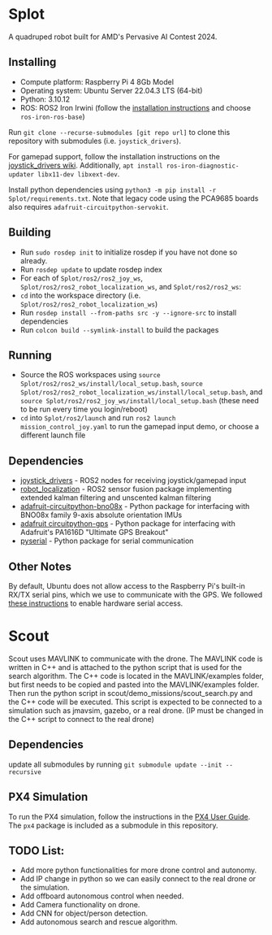 # Splot

A quadruped robot built for AMD's Pervasive AI Contest 2024.


## Installing
* Compute platform: Raspberry Pi 4 8Gb Model
* Operating system: Ubuntu Server 22.04.3 LTS (64-bit)
* Python: 3.10.12
* ROS: ROS2 Iron Irwini (follow the [installation instructions](https://docs.ros.org/en/iron/Installation/Ubuntu-Install-Debians.html) and choose `ros-iron-ros-base`)

Run `git clone --recurse-submodules [git repo url]` to clone this repository with submodules (i.e. `joystick_drivers`).

For gamepad support, follow the installation instructions on the [joystick_drivers wiki](https://wiki.ros.org/joystick_drivers). Additionally, `apt install ros-iron-diagnostic-updater libx11-dev libxext-dev`.

Install python dependencies using `python3 -m pip install -r Splot/requirements.txt`. Note that legacy code using the PCA9685 boards also requires `adafruit-circuitpython-servokit`.


## Building
* Run `sudo rosdep init` to initialize rosdep if you have not done so already.
* Run `rosdep update` to update rosdep index
* For each of `Splot/ros2/ros2_joy_ws`, `Splot/ros2/ros2_robot_localization_ws`, and `Splot/ros2/ros2_ws`:
* `cd` into the workspace directory (i.e. `Splot/ros2/ros2_robot_localization_ws`)
* Run `rosdep install --from-paths src -y --ignore-src` to install dependencies
* Run `colcon build --symlink-install` to build the packages


## Running
* Source the ROS workspaces using `source Splot/ros2/ros2_ws/install/local_setup.bash`, `source Splot/ros2/ros2_robot_localization_ws/install/local_setup.bash`, and `source Splot/ros2/ros2_joy_ws/install/local_setup.bash` (these need to be run every time you login/reboot)
* `cd` into `Splot/ros2/launch` and run `ros2 launch mission_control_joy.yaml` to run the gamepad input demo, or choose a different launch file


## Dependencies
* [joystick_drivers](https://wiki.ros.org/joystick_drivers) - ROS2 nodes for receiving joystick/gamepad input
* [robot_localization](https://github.com/cra-ros-pkg/robot_localization) - ROS2 sensor fusion package implementing extended kalman filtering and unscented kalman filtering
* [adafruit-circuitpython-bno08x](https://docs.circuitpython.org/projects/bno08x/en/latest/) - Python package for interfacing with BNO08x family 9-axis absolute orientation IMUs
* [adafruit circuitpython-gps](https://docs.circuitpython.org/projects/gps/en/latest/) - Python package for interfacing with Adafruit's PA1616D "Ultimate GPS Breakout"
* [pyserial](https://pypi.org/project/pyserial/) - Python package for serial communication


## Other Notes
By default, Ubuntu does not allow access to the Raspberry Pi's built-in RX/TX serial pins, which we use to communicate with the GPS. We followed [these instructions](https://raspberrypi.stackexchange.com/a/116860) to enable hardware serial access.

# Scout
Scout uses MAVLINK to communicate with the drone. The MAVLINK code is written in C++ and is attached to the python script that is used for the search algorithm. The C++ code is located in the MAVLINK/examples folder, but first needs to be copied and pasted into the MAVLINK/examples folder. Then run the python script in scout/demo_missions/scout_search.py and the C++ code will be executed. This script is expected to be connected to a simulation such as jmavsim, gazebo, or a real drone. (IP must be changed in the C++ script to connect to the real drone)

## Dependencies
update all submodules by running `git submodule update --init --recursive`

## PX4 Simulation
To run the PX4 simulation, follow the instructions in the [PX4 User Guide](https://docs.px4.io/master/en/simulation/ros_interface.html). The `px4` package is included as a submodule in this repository.

## TODO List: 
- Add more python functionalities for more drone control and autonomy.
- Add IP change in python so we can easily connect to the real drone or the simulation.
- Add offboard autonomous control when needed.
- Add Camera functionality on drone.
- Add CNN for object/person detection.
- Add autonomous search and rescue algorithm.
